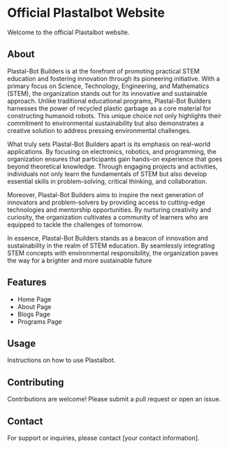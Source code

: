 # Official Plastalbot Website

Welcome to the official Plastalbot website.

## About

Plastal-Bot Builders is at the forefront of promoting practical STEM education and fostering innovation through its pioneering initiative. With a primary focus on Science, Technology, Engineering, and Mathematics (STEM), the organization stands out for its innovative and sustainable approach. Unlike traditional educational programs, Plastal-Bot Builders harnesses the power of recycled plastic garbage as a core material for constructing humanoid robots. This unique choice not only highlights their commitment to environmental sustainability but also demonstrates a creative solution to address pressing environmental challenges.

What truly sets Plastal-Bot Builders apart is its emphasis on real-world applications. By focusing on electronics, robotics, and programming, the organization ensures that participants gain hands-on experience that goes beyond theoretical knowledge. Through engaging projects and activities, individuals not only learn the fundamentals of STEM but also develop essential skills in problem-solving, critical thinking, and collaboration.

Moreover, Plastal-Bot Builders aims to inspire the next generation of innovators and problem-solvers by providing access to cutting-edge technologies and mentorship opportunities. By nurturing creativity and curiosity, the organization cultivates a community of learners who are equipped to tackle the challenges of tomorrow.

In essence, Plastal-Bot Builders stands as a beacon of innovation and sustainability in the realm of STEM education. By seamlessly integrating STEM concepts with environmental responsibility, the organization paves the way for a brighter and more sustainable future

## Features

- Home Page
- About Page
- Blogs Page
- Programs Page

## Usage

Instructions on how to use Plastalbot.

## Contributing

Contributions are welcome! Please submit a pull request or open an issue.

## Contact

For support or inquiries, please contact [your contact information].
